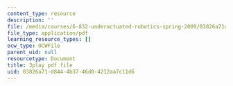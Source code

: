 ```yaml
---
content_type: resource
description: ''
file: /media/courses/6-832-underactuated-robotics-spring-2009/03826a71d8444b3746d04212aa7c11d6_Bhbk4bWV1Uc.pdf
file_type: application/pdf
learning_resource_types: []
ocw_type: OCWFile
parent_uid: null
resourcetype: Document
title: 3play pdf file
uid: 03826a71-d844-4b37-46d0-4212aa7c11d6
---
```

